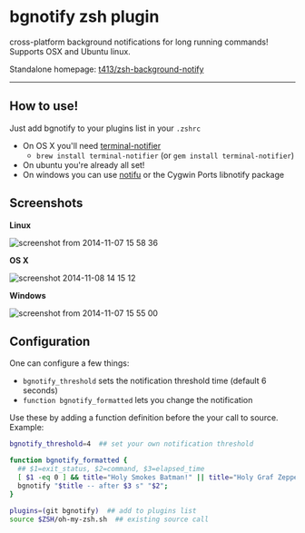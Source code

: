 # bgnotify zsh plugin

cross-platform background notifications for long running commands! Supports OSX and Ubuntu linux.

Standalone homepage: [t413/zsh-background-notify](https://github.com/t413/zsh-background-notify)

----------------------------------

## How to use!

Just add bgnotify to your plugins list in your `.zshrc`

- On OS X you'll need [terminal-notifier](https://github.com/alloy/terminal-notifier)
  * `brew install terminal-notifier` (or `gem install terminal-notifier`)
- On ubuntu you're already all set!
- On windows you can use [notifu](http://www.paralint.com/projects/notifu/) or the Cygwin Ports libnotify package


## Screenshots

**Linux**

![screenshot from 2014-11-07 15 58 36](https://cloud.githubusercontent.com/assets/326829/4962187/256b465c-66da-11e4-927d-cc2fc105e31f.png)

**OS X**

![screenshot 2014-11-08 14 15 12](https://cloud.githubusercontent.com/assets/326829/4965780/19fa3eac-6795-11e4-8ed6-0355711123a9.png)

**Windows**

![screenshot from 2014-11-07 15 55 00](https://cloud.githubusercontent.com/assets/326829/4962159/a2625ca0-66d9-11e4-9e91-c5834913190e.png)


## Configuration

One can configure a few things:

- `bgnotify_threshold` sets the notification threshold time (default 6 seconds)
- `function bgnotify_formatted` lets you change the notification

Use these by adding a function definition before the your call to source. Example:

~~~ sh
bgnotify_threshold=4  ## set your own notification threshold

function bgnotify_formatted {
  ## $1=exit_status, $2=command, $3=elapsed_time
  [ $1 -eq 0 ] && title="Holy Smokes Batman!" || title="Holy Graf Zeppelin!"
  bgnotify "$title -- after $3 s" "$2";
}

plugins=(git bgnotify)  ## add to plugins list
source $ZSH/oh-my-zsh.sh  ## existing source call
~~~
